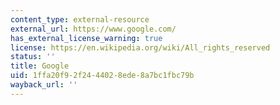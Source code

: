 ```yaml
---
content_type: external-resource
external_url: https://www.google.com/
has_external_license_warning: true
license: https://en.wikipedia.org/wiki/All_rights_reserved
status: ''
title: Google
uid: 1ffa20f9-2f24-4402-8ede-8a7bc1fbc79b
wayback_url: ''
---
```

